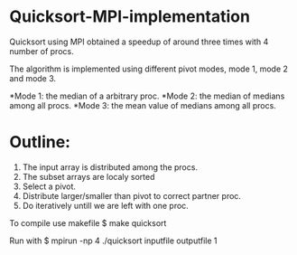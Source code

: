 # Quicksort-MPI-implementation

Quicksort using MPI obtained a speedup of around three times with 4 number of procs.

The algorithm is implemented using different pivot modes, mode 1, mode 2 and mode 3.

*Mode 1: the median of a arbitrary proc.
*Mode 2: the median of medians among all procs.
*Mode 3: the mean value of medians among all procs.

# Outline:
1. The input array is distributed among the procs.
2. The subset arrays are localy sorted
3. Select a pivot.
4. Distribute larger/smaller than pivot to correct partner proc.
5. Do iteratively untill we are left with one proc.

To compile use makefile $ make quicksort

Run with $ mpirun -np 4 ./quicksort inputfile outputfile 1
